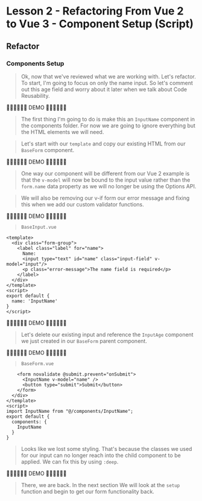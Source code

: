 # Lesson 2 - Refactoring From Vue 2 to Vue 3 - Component Setup (Script)

## Refactor

### Components Setup
> Ok, now that we've reviewed what we are working with. Let's refactor. To start, I'm going to focus on only the name input. So let's comment out this age field and worry about it later when we talk about Code Reusability. 

🎉🎉🎉🎉🎉🎉 DEMO 🎉🎉🎉🎉🎉🎉

> The first thing I'm going to do is make this an `InputName` component in the components folder. For now we are going to ignore everything but the HTML elements we will need. 

> Let's start with our `template` and copy our existing HTML from our `BaseForm` component. 

🎉🎉🎉🎉🎉🎉 DEMO 🎉🎉🎉🎉🎉🎉

> One way our component will be different from our Vue 2 example is that the `v-model` will now be bound to the input value rather than the `form.name` data property as we will no longer be using the Options API.   

> We will also be removing our v-if form our error message and fixing this when we add our custom validator functions. 

🎉🎉🎉🎉🎉🎉 DEMO 🎉🎉🎉🎉🎉🎉

> `BaseInput.vue`
```
<template>
  <div class="form-group">
    <label class="label" for="name">
      Name:
      <input type="text" id="name" class="input-field" v-model="input"/>
      <p class="error-message">The name field is required</p>
    </label>
  </div>
</template>
<script>
export default {
  name: 'InputName'
}
</script>
``` 

🎉🎉🎉🎉🎉🎉 DEMO 🎉🎉🎉🎉🎉🎉

> Let's delete our existing input and reference the `InputAge` component we just created in our `BaseForm` parent component. 

🎉🎉🎉🎉🎉🎉 DEMO 🎉🎉🎉🎉🎉🎉

> `BaseForm.vue`
```
    <form novalidate @submit.prevent="onSubmit">
      <InputName v-model="name" />
      <button type="submit">Submit</button>
    </form>
  </div>
</template>
<script>
import InputName from "@/components/InputName";
export default {
  components: {
    InputName
  }
}
``` 

> Looks like we lost some styling. That's because the classes we used for our input can no longer reach into the child component to be applied. We can fix this by using `:deep`. 

🎉🎉🎉🎉🎉🎉 DEMO 🎉🎉🎉🎉🎉🎉

>There, we are back. In the next section We will look at the `setup` function and begin to get our form functionality back. 
